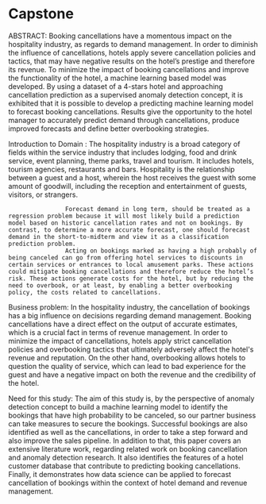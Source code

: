 # Capstone
ABSTRACT:
 Booking cancellations have a momentous impact on the hospitality industry, as regards to demand management. In order to diminish the influence of cancellations, hotels apply severe cancellation policies and tactics, that may have negative results on the hotel’s prestige and therefore its revenue. To minimize the impact of booking cancellations and improve the functionality of the hotel, a machine learning based model was developed. By using a dataset of a 4-stars hotel and approaching cancellation prediction as a supervised anomaly detection concept, it is exhibited that it is possible to develop a predicting machine learning model to forecast booking cancellations. Results give the opportunity to the hotel manager to accurately predict demand through cancellations, produce improved forecasts and define better overbooking strategies.
 
 Introduction to Domain :
The hospitality industry is a broad category of fields within the service industry that includes lodging, food and drink service, event planning, theme parks, travel and tourism. It includes hotels, tourism agencies, restaurants and bars. Hospitality is the relationship between a guest and a host, wherein the host receives the guest with some amount of goodwill, including the reception and entertainment of guests, visitors, or strangers. 

					Forecast demand in long term, should be treated as a regression problem because it will most likely build a prediction model based on historic cancellation rates and not on bookings. By contrast, to determine a more accurate forecast, one should forecast demand in the short-to-midterm and view it as a classification prediction problem.
					Acting on bookings marked as having a high probably of being canceled can go from offering hotel services to discounts in certain services or entrances to local amusement parks. These actions could mitigate booking cancellations and therefore reduce the hotel’s risk. These actions generate costs for the hotel, but by reducing the need to overbook, or at least, by enabling a better overbooking policy, the costs related to cancellations.

Business problem:
In the hospitality industry, the cancellation of bookings has a big influence on decisions regarding demand management. Booking cancellations have a direct effect on the output of accurate estimates, which is a crucial fact in terms of revenue management. In order to minimize the impact of cancellations, hotels apply strict cancellation policies and overbooking tactics that ultimately adversely affect the hotel's revenue and reputation. On the other hand, overbooking allows hotels to question the quality of service, which can lead to bad experience for the guest and have a negative impact on both the revenue and the credibility of the hotel.

Need for this study:
The aim of this study is, by the perspective of anomaly detection concept to build a machine learning model to identify the bookings that have high probability to be canceled, so our partner business can take measures to secure the bookings. Successful bookings are also identified as well as the cancellations, in order to take a step forward and also improve the sales pipeline. In addition to that, this paper covers an extensive literature work, regarding related work on booking cancellation and anomaly detection research. It also identifies the features of a hotel customer database that contribute to predicting booking cancellations. Finally, it demonstrates how data science can be applied to forecast cancellation of bookings within the context of hotel demand and revenue management. 


